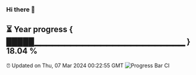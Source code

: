 ### Hi there 👋
⏳ Year progress { █████▁▁▁▁▁▁▁▁▁▁▁▁▁▁▁▁▁▁▁▁▁▁▁▁▁ } 18.04 %
---
⏰ Updated on Thu, 07 Mar 2024 00:22:55 GMT
![Progress Bar CI](https://github.com/Moyi321/Moyi321/workflows/Progress%20Bar%20CI/badge.svg)
